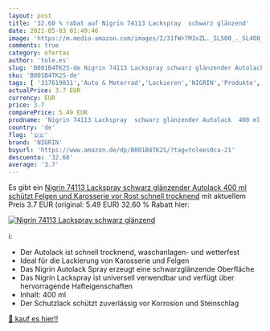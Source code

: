 ```yaml
---
layout: post
title: '32.60 % rabat auf Nigrin 74113 Lackspray  schwarz glänzend'
date: 2021-05-03 01:49:46
image: 'https://m.media-amazon.com/images/I/31fW+7M3xZL._SL500_._SL400_.jpg'
comments: true
category: ofertas
author: 'tole.es'
slug: 'B001B4TK2S-de Nigrin 74113 Lackspray schwarz glänzender Autolack 400 ml...'
sku: 'B001B4TK2S-de'
tags: [ '317619031','Auto & Motorrad','Lackieren','NIGRIN','Produkte','Sprühdosen','nigrin', ]
actualPrice: 3.7 EUR
currency: EUR
price: 3.7
comparePrice: 5.49 EUR
prodname: 'Nigrin 74113 Lackspray  schwarz glänzender Autolack  400 ml  schützt Felgen und Karosserie vor Rost  schnell trocknend'
country: 'de'
flag: '🇩🇪'
brand: 'NIGRIN'
buyurl: 'https://www.amazon.de/dp/B001B4TK2S/?tag=tolees0ca-21'
descuento: '32.60'
average: '3.7'
---
```


Es gibt ein [Nigrin 74113 Lackspray  schwarz glänzender Autolack  400 ml  schützt Felgen und Karosserie vor Rost  schnell trocknend](https://www.amazon.de/dp/B001B4TK2S/?tag=tolees0ca-21) mit aktuellem Preis 3.7 EUR (original: 5.49 EUR) 32.60 % Rabatt hier:

[![Nigrin 74113 Lackspray  schwarz glänzend](https://m.media-amazon.com/images/I/31fW+7M3xZL._SL500_._SL400_.jpg)](https://www.amazon.de/dp/B001B4TK2S/?tag=tolees0ca-21)

ℹ️:

- Der Autolack ist schnell trocknend, waschanlagen- und wetterfest
- Ideal für die Lackierung von Karosserie und Felgen
- Das Nigrin Autolack Spray erzeugt eine schwarzglänzende Oberfläche
- Das Nigrin Lackspray ist universell verwendbar und verfügt über hervorragende Hafteigenschaften
- Inhalt: 400 ml
- Der Schutzlack schützt zuverlässig vor Korrosion und Steinschlag

[🛒 kauf es hier!!](https://www.amazon.de/dp/B001B4TK2S/?tag=tolees0ca-21)
